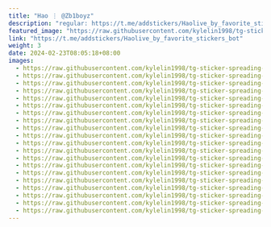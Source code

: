 ```yaml
---
title: "Hao ⋮ @Zb1boyz"
description: "regular: https://t.me/addstickers/Haolive_by_favorite_stickers_bot"
featured_image: "https://raw.githubusercontent.com/kylelin1998/tg-sticker-spreading-worldwide-images/main/img/4cc01e21-2866-4fde-920f-6d8da9a3c04f.jpg"
link: "https://t.me/addstickers/Haolive_by_favorite_stickers_bot"
weight: 3
date: 2024-02-23T08:05:18+08:00
images:
  - https://raw.githubusercontent.com/kylelin1998/tg-sticker-spreading-worldwide-images/main/img/4cc01e21-2866-4fde-920f-6d8da9a3c04f.jpg
  - https://raw.githubusercontent.com/kylelin1998/tg-sticker-spreading-worldwide-images/main/img/f38a928e-7d8b-4d7c-a210-aa67d1c6eee9.jpg
  - https://raw.githubusercontent.com/kylelin1998/tg-sticker-spreading-worldwide-images/main/img/50e8eb74-1883-420b-803d-454756547336.jpg
  - https://raw.githubusercontent.com/kylelin1998/tg-sticker-spreading-worldwide-images/main/img/2ceec113-5eaf-468d-a6b9-955530d11e44.jpg
  - https://raw.githubusercontent.com/kylelin1998/tg-sticker-spreading-worldwide-images/main/img/5567fb16-b8e9-4448-be83-f4597ad36358.jpg
  - https://raw.githubusercontent.com/kylelin1998/tg-sticker-spreading-worldwide-images/main/img/9bc237f8-a30a-4074-acbf-2ccb962e1640.jpg
  - https://raw.githubusercontent.com/kylelin1998/tg-sticker-spreading-worldwide-images/main/img/26fafdcf-5d94-425b-a6f2-f58a6b13c3af.jpg
  - https://raw.githubusercontent.com/kylelin1998/tg-sticker-spreading-worldwide-images/main/img/ad2b5832-425c-47c2-a4a1-711da74cd18f.jpg
  - https://raw.githubusercontent.com/kylelin1998/tg-sticker-spreading-worldwide-images/main/img/6f86e4ff-82e1-4c66-9054-98d509e81976.jpg
  - https://raw.githubusercontent.com/kylelin1998/tg-sticker-spreading-worldwide-images/main/img/b106cead-c32e-45dc-af63-e9e45fc857d3.jpg
  - https://raw.githubusercontent.com/kylelin1998/tg-sticker-spreading-worldwide-images/main/img/f5a31bbf-e95c-43ef-8478-fda34fe13a9e.jpg
  - https://raw.githubusercontent.com/kylelin1998/tg-sticker-spreading-worldwide-images/main/img/f6c12d28-9669-431a-bf7d-96ca8233ac79.jpg
  - https://raw.githubusercontent.com/kylelin1998/tg-sticker-spreading-worldwide-images/main/img/3bb999c3-7715-41b9-a0a1-4597c3530a53.jpg
  - https://raw.githubusercontent.com/kylelin1998/tg-sticker-spreading-worldwide-images/main/img/16f0689f-0000-4bee-a2ed-d399f14401c5.jpg
  - https://raw.githubusercontent.com/kylelin1998/tg-sticker-spreading-worldwide-images/main/img/cc3535fe-56af-4290-8485-26bbb4b3bd37.jpg
  - https://raw.githubusercontent.com/kylelin1998/tg-sticker-spreading-worldwide-images/main/img/60577e82-3482-4866-b297-cf6ad0618881.jpg
  - https://raw.githubusercontent.com/kylelin1998/tg-sticker-spreading-worldwide-images/main/img/a8410520-19b1-42a6-8756-c75b8c0aa69c.jpg
  - https://raw.githubusercontent.com/kylelin1998/tg-sticker-spreading-worldwide-images/main/img/108d20dc-7fa1-42e6-9fac-f070d504acde.jpg
  - https://raw.githubusercontent.com/kylelin1998/tg-sticker-spreading-worldwide-images/main/img/abf4c84c-cdb4-45c7-9cf5-1dc48653b86e.jpg
  - https://raw.githubusercontent.com/kylelin1998/tg-sticker-spreading-worldwide-images/main/img/bda134aa-1a32-4b3a-8a3b-bbe66afd71b3.jpg
---
```

